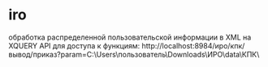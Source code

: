 # iro
обработка распределенной пользовательской информации в  XML на XQUERY
API для доступа к функциям:
http://localhost:8984/иро/кпк/вывод/приказ?param=C:\Users\пользователь\Downloads\ИРО\data\КПК\
